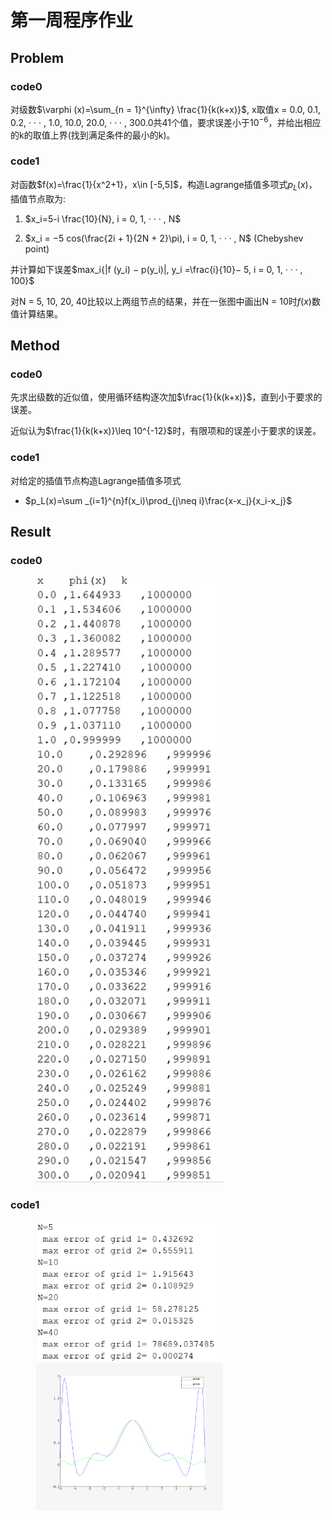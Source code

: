 # 第一周程序作业

## Problem

### code0

对级数$\varphi (x)=\sum_{n = 1}^{\infty} \frac{1}{k(k+x)}$, x取值x = 0.0, 0.1, 0.2, · · · , 1.0, 10.0, 20.0, · · · , 300.0共41个值，要求误差小于$10^{−6}$，并给出相应的k的取值上界(找到满足条件的最小的k)。

### code1

对函数$f(x)=\frac{1}{x^2+1}，x\in [-5,5]$，构造Lagrange插值多项式$p_L(x)$，插值节点取为:

1. $x_i=5-i \frac{10}{N}, i = 0, 1, · · · , N$

2. $x_i = −5 cos(\frac{2i + 1}{2N + 2}\pi), i = 0, 1, · · · , N$ (Chebyshev point)

并计算如下误差$max_i{|f (y_i) − p(y_i)|, y_i =\frac{i}{10}− 5, i = 0, 1, · · · , 100}$

对N = 5, 10, 20, 40比较以上两组节点的结果，并在一张图中画出N = 10时$f (x)$数值计算结果。

## Method

### code0

先求出级数的近似值，使用循环结构逐次加$\frac{1}{k(k+x)}$，直到小于要求的误差。

近似认为$\frac{1}{k(k+x)}\leq 10^{-12}$时，有限项和的误差小于要求的误差。

### code1

对给定的插值节点构造Lagrange插值多项式

- $p_L(x)=\sum _{i=1}^{n}f(x_i)\prod_{j\neq i}\frac{x-x_j}{x_i-x_j}$

## Result

### code0

<figure>
<img src="code0.png" width=300/>
</figure>

### code1

<figure>
<img src="code1-1.png" width=300/>
<img src="code1-2.png" width=300/>
</figure>